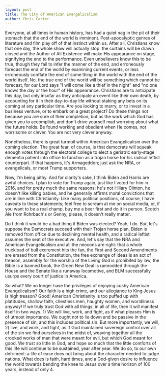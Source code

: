 ```yaml
---
layout: post
title: The City of American Evangelicalism
author: Chris Carter
---
```


Everyone, at all times in human history, has had a quiet nag in the pit of their stomach that the end of the world is imminent. Post-apocalyptic genres of literature and film play off of that instinct within us. After all, Christians know that one day, the whole show will actually stop: the curtains will be drawn closed and the Author of All Existence will make His appearance on stage, signifying the end to the performance. Even unbelievers know this to be true, though they fail to infer the manner of the end, and erroneously forecast the end of the world by examining current events, or less erroneously conflate the end of some thing in the world with the end of the world itself. No, the true end of the world will be something which cannot be forecast, for our Lord says "I will come like a thief in the night" and "no one knows the day or the hour" of His appearance. Christians are to anticipate this day, but only insofar as they anticipate an event like their own death, by accounting for it in their day-to-day life without staking any bets on its coming at any particular time. Are you looking to marry, or to invest in a business venture, or to embark on a great project? Do these things not because you are sure of their completion, but as the work which God has given you to accomplish, and don't drive yourself mad worrying about what the future holds. Be found working and obedient when He comes, not worrisome or clever. You are not very clever anyway.

Nonetheless, there is great turmoil within American Evangelicalism over the coming election. The great fear, of course, is that democrats will squeak enough votes through the electoral college to elect a geriatric early-stage dementia patient into office to function as a trojan horse for his radical leftist counterpart. If that happens, it's Armageddon; just ask the NRA, or evangelicals, or most Trump supporters.

Now, I'm being pithy. And for clarity's sake, I think Biden and Harris are awful choices. I plan to vote for Trump again, just like I voted for him in 2016, and for pretty much the same reasons: he's not Hillary Clinton, he doesn't like killing babies, and he generally affirms moral convictions that are in line with Christianity. Like many political positions, of course, I have caveats to these statements; feel free to scream at me on social media, or, if you want to be a real champ, buy me a beer first and do it in person. Scotch Ale from Rohrbach's or Genny, please, it doesn't really matter.

Do I think it would be a bad thing if Biden was elected? Yeah, I do. _But_, let's suppose the Democrats succeed with their Trojan horse plan, Biden is removed from office due to declining mental health, and a radical leftist assumes the seat of the executive. And, let's say that the NRA and American Evangelicalism and all the neocons are right: that a whole truckload of bull excrement hits the fan, the First and Second Amendments are erased from the Constitution, the free exchange of ideas is an act of treason, assembly for the worship of the Living God is prohibited by law, the Bible is a banned book, the Green New Deal is ramrodded through the House and the Senate like a runaway locomotive, and BLM successfully usurps every court of justice in America.

So what? We no longer have the privileges of enjoying cushy American Evangelicalism? Our faith is a high crime, and our allegiance to King Jesus is high treason? Good! American Christianity is too puffed up with platitudes, shallow faith, chestless men, haughty women, and worldliness anyway! If we truly trust God with all things, in all of life, then it will manifest itself in two ways. 1) We will live, work, and fight, as if what pleases Him is of utmost importance. We ought not to lie down and be passive in the presence of sin, and this includes political sin. But more importantly, we will, 2) live, and work, and fight, as if God maintained sovereign control over all of the sin we find ourselves in the midst of, weaving together all the crooked works of man that were meant for evil, but which God meant for good. We trust so little in God, and hope so much that the little comforts of this life will continue to be sustained, year after year. We do so, to our own detriment: a life of ease does not bring about the character needed to judge nations. What does is faith, hard times, and a God-given desire to influence the world towards bending the knee to Jesus over a time horizon of 100 years, instead of only 4.
